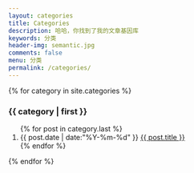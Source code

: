```yaml
---
layout: categories
title: Categories
description: 哈哈，你找到了我的文章基因库
keywords: 分类
header-img: semantic.jpg
comments: false
menu: 分类
permalink: /categories/
---
```


<section class="container posts-content">
{% for category in site.categories %}
<h3>{{ category | first }}</h3>
<ol class="posts-list" id="{{ category[0] }}">
{% for post in category.last %}
<li class="posts-list-item">
<span class="posts-list-meta">{{ post.date | date:"%Y-%m-%d" }}</span>
<a class="posts-list-name" href="{{ post.url }}">{{ post.title }}</a>
</li>
{% endfor %}
</ol>
{% endfor %}
</section>
<!-- /section.content -->
